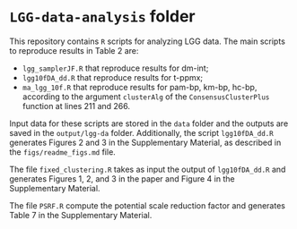 # `LGG-data-analysis` folder

This repository contains `R` scripts for analyzing LGG data. The main scripts to reproduce results in Table 2 are:

-   `lgg_samplerJF.R` that reproduce results for dm-int;
-   `lgg10fDA_dd.R` that reproduce results for t-ppmx;
-   `ma_lgg_10f.R` that reproduce results for pam-bp, km-bp, hc-bp, according to the argument `clusterAlg` of the `ConsensusClusterPlus` function at lines 211 and 266.

Input data for these scripts are stored in the `data` folder and the outputs are saved in the `output/lgg-da` folder. Additionally, the script `lgg10fDA_dd.R` generates Figures 2 and 3 in the Supplementary Material, as described in the `figs/readme_figs.md` file.

The file `fixed_clustering.R` takes as input the output of `lgg10fDA_dd.R` and generates Figures 1, 2, and 3 in the paper and Figure 4 in the Supplementary Material. 

The file `PSRF.R` compute the potential scale reduction factor and generates Table 7 in the Supplementary Material. 
